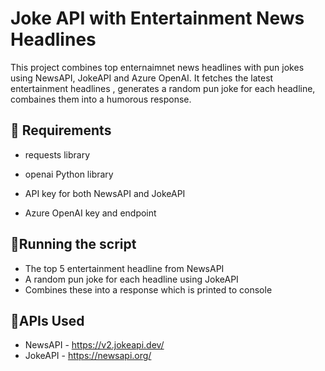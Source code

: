 # Joke API with Entertainment News Headlines

This project combines top enternaimnet news headlines with pun jokes using NewsAPI, JokeAPI and Azure OpenAI. It fetches the latest entertainment headlines , generates a random pun joke for each headline, combaines them into a humorous response. 

## 📝 Requirements 

- requests library

- openai Python library 

- API key for both NewsAPI and JokeAPI

- Azure OpenAI key and endpoint 

  

## 🚀Running the script 

- The top 5 entertainment headline from NewsAPI
- A random pun joke for each headline using JokeAPI
- Combines these into a response which is printed to console



## 🔗APIs Used

- NewsAPI - https://v2.jokeapi.dev/
- JokeAPI - https://newsapi.org/